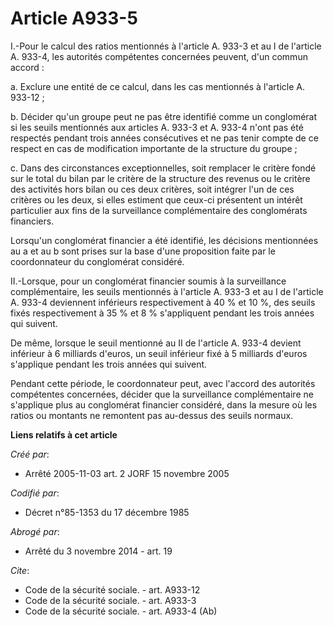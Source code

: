 # Article A933-5

I.-Pour le calcul des ratios mentionnés à l'article A. 933-3 et au I de l'article A. 933-4, les autorités compétentes
concernées peuvent, d'un commun accord : 

a. Exclure une entité de ce calcul, dans les cas mentionnés à l'article A. 933-12 ; 

b. Décider qu'un groupe peut ne pas être identifié comme un conglomérat si les seuils mentionnés aux articles A. 933-3 et A.
933-4 n'ont pas été respectés pendant trois années consécutives et ne pas tenir compte de ce respect en cas de modification
importante de la structure du groupe ; 

c. Dans des circonstances exceptionnelles, soit remplacer le critère fondé sur le total du bilan par le critère de la
structure des revenus ou le critère des activités hors bilan ou ces deux critères, soit intégrer l'un de ces critères ou les
deux, si elles estiment que ceux-ci présentent un intérêt particulier aux fins de la surveillance complémentaire des
conglomérats financiers. 

Lorsqu'un conglomérat financier a été identifié, les décisions mentionnées au a et au b sont prises sur la base d'une
proposition faite par le coordonnateur du conglomérat considéré. 

II.-Lorsque, pour un conglomérat financier soumis à la surveillance complémentaire, les seuils mentionnés à l'article A.
933-3 et au I de l'article A. 933-4 deviennent inférieurs respectivement à 40 % et 10 %, des seuils fixés respectivement à 35
% et 8 % s'appliquent pendant les trois années qui suivent. 

De même, lorsque le seuil mentionné au II de l'article A. 933-4 devient inférieur à 6 milliards d'euros, un seuil inférieur
fixé à 5 milliards d'euros s'applique pendant les trois années qui suivent. 

Pendant cette période, le coordonnateur peut, avec l'accord des autorités compétentes concernées, décider que la surveillance
complémentaire ne s'applique plus au conglomérat financier considéré, dans la mesure où les ratios ou montants ne remontent
pas au-dessus des seuils normaux.

**Liens relatifs à cet article**

_Créé par_:

  - Arrêté 2005-11-03 art. 2 JORF 15 novembre 2005

_Codifié par_:

  - Décret n°85-1353 du 17 décembre 1985

_Abrogé par_:

  - Arrêté du 3 novembre 2014 - art. 19

_Cite_:

  - Code de la sécurité sociale. - art. A933-12
  - Code de la sécurité sociale. - art. A933-3
  - Code de la sécurité sociale. - art. A933-4 (Ab)
